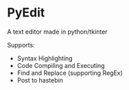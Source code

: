 # PyEdit
A text editor made in python/tkinter

Supports:
  - Syntax Highlighting
  - Code Compiling and Executing
  - Find and Replace (supporting RegEx)
  - Post to hastebin
  
